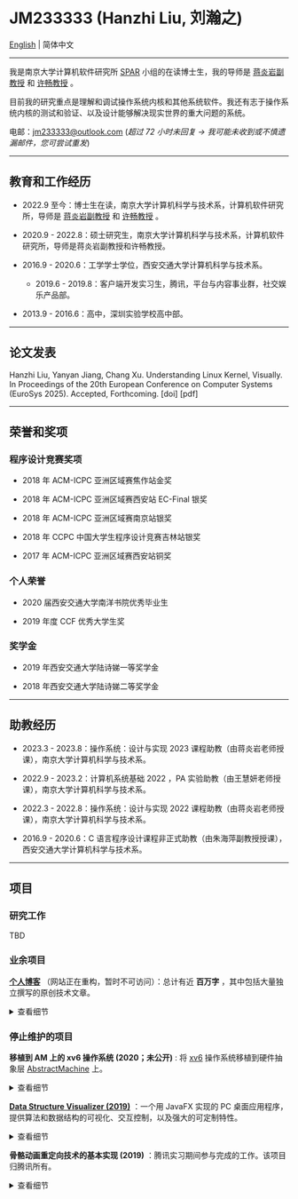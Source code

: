 # JM233333 (Hanzhi Liu, 刘瀚之)

[English](index.md) | 简体中文

---

我是南京大学计算机软件研究所 [SPAR](http://ics.nju.edu.cn/spar/) 小组的在读博士生，我的导师是 [蒋炎岩副教授](https://ics.nju.edu.cn/~jyy/) 和 [许畅教授](https://cs.nju.edu.cn/changxu/) 。

目前我的研究重点是理解和调试操作系统内核和其他系统软件。我还有志于操作系统内核的测试和验证、以及设计能够解决现实世界的重大问题的系统。

电邮：jm233333@outlook.com (*超过 72 小时未回复 → 我可能未收到或不慎遗漏邮件，您可尝试重发*)

---

## 教育和工作经历

- 2022.9 至今：博士生在读，南京大学计算机科学与技术系，计算机软件研究所，导师是 [蒋炎岩副教授](https://cs.nju.edu.cn/ics/people/yanyanjiang/index.html) 和 [许畅教授](https://cs.nju.edu.cn/changxu/) 。

- 2020.9 - 2022.8：硕士研究生，南京大学计算机科学与技术系，计算机软件研究所，导师是蒋炎岩副教授和许畅教授。

- 2016.9 - 2020.6：工学学士学位，西安交通大学计算机科学与技术系。

  - 2019.6 - 2019.8：客户端开发实习生，腾讯，平台与内容事业群，社交娱乐产品部。

- 2013.9 - 2016.6：高中，深圳实验学校高中部。

---

## 论文发表

Hanzhi Liu, Yanyan Jiang, Chang Xu. Understanding Linux Kernel, Visually. In Proceedings of the 20th European Conference on Computer Systems (EuroSys 2025). Accepted, Forthcoming. [doi] [pdf]

---

## 荣誉和奖项

### 程序设计竞赛奖项

- 2018 年 ACM-ICPC 亚洲区域赛焦作站金奖

- 2018 年 ACM-ICPC 亚洲区域赛西安站 EC-Final 银奖

- 2018 年 ACM-ICPC 亚洲区域赛南京站银奖

- 2018 年 CCPC 中国大学生程序设计竞赛吉林站银奖

- 2017 年 ACM-ICPC 亚洲区域赛西安站铜奖

### 个人荣誉

- 2020 届西安交通大学南洋书院优秀毕业生

- 2019 年度 CCF 优秀大学生奖

### 奖学金

- 2019 年西安交通大学陆诗娣一等奖学金

- 2018 年西安交通大学陆诗娣二等奖学金

---

## 助教经历

- 2023.3 - 2023.8：操作系统：设计与实现 2023 课程助教（由蒋炎岩老师授课），南京大学计算机科学与技术系。

- 2022.9 - 2023.2：计算机系统基础 2022 ，PA 实验助教（由王慧妍老师授课），南京大学计算机科学与技术系。

- 2022.3 - 2022.8：操作系统：设计与实现 2022 课程助教（由蒋炎岩老师授课），南京大学计算机科学与技术系。

- 2016.9 - 2020.6：C 语言程序设计课程非正式助教（由朱海萍副教授授课），西安交通大学计算机科学与技术系。

---

## 项目

### 研究工作

TBD

### 业余项目

**[个人博客](https://blog.jm233333.com)** （网站正在重构，暂时不可访问）：总计有近 **百万字** ，其中包括大量独立撰写的原创技术文章。

<p><details><summary>查看细节</summary>

- 计算机基础知识的教程，包括编程语言基础 (C/ C++)，算法和数据结构，图论，等等。

- 程序设计题目的详细题解，包括 LeetCode 和一些 ICPC 的题目。

- 其它计算机技术知识分享的文章。

</details></p>

### 停止维护的项目

**移植到 AM 上的 xv6 操作系统 (2020；未公开)** : 将 [xv6](https://github.com/mit-pdos/xv6-public) 操作系统移植到硬件抽象层 [AbstractMachine](https://github.com/NJU-ProjectN/abstract-machine) 上。

<p><details><summary>查看细节</summary>

- 此项目在 [蒋炎岩副教授](https://ics.nju.edu.cn/~jyy/) 的指导下推进。

- 基于 [AbstractMachine](https://github.com/NJU-ProjectN/abstract-machine) 实现：这是一个最小化的、模块化的、独立于机器环境的硬件抽象层。

</details></p>

**[Data Structure Visualizer (2019)](https://github.com/JM233333/data-structure-visualizer)** ：一个用 JavaFX 实现的 PC 桌面应用程序，提供算法和数据结构的可视化、交互控制，以及强大的可定制特性。

<p><details><summary>查看细节</summary>

- 最初被设计作为课堂教学的辅助工具，学生和教师都可以利用此工具并从中受益。

- 提供图形化显示、单步动画演示和与之同步的代码跟踪。

- 为用户自定义扩展提供了方便的支持。程序员仅仅需要对 Java 语法有基本的了解，并且遵守一些预设的规则，即可进行定制。

- 支持对可视化的数据结构进行批处理操作。

</details></p>

**骨骼动画重定向技术的基本实现 (2019)** ：腾讯实习期间参与完成的工作。该项目归腾讯所有。

<p><details><summary>查看细节</summary>

- 该技术基于开源 3D 引擎 [three.js](https://github.com/mrdoob/three.js/) 实现。

- 运用计算机图形学、3D 数学、骨骼动画等方面的基础知识。

- 该技术的基本原理并不困难，但实用的实现面临诸多挑战。该技术在社区内已有成熟的商业实现，但并不适用于小组内的工程，所以需要重新实现。

- 其意义包括但不限于：减少美术的工作量、便于更新和维护动画数据、节约上层应用的空间资源，等等。

- 此项目已经移交给腾讯。

**新玄机奇塔 (2016)** ：一个具有一定规模的 2D 魔塔类 RPG 游戏，累计下载超过 5 万次。

<p><details><summary>查看细节</summary>

- 此游戏远远称不上优秀，但它毕竟只是我在高中的业余时间制作的。

- 基于 RGSS 构建：这是一个已经被时代抛弃的游戏引擎。

- 游戏内容丰富且经过精心设计，但美术和剧情水平很 naiive（受当时业余水平和年龄限制）。

- 游戏的美术风格可能过于古老，但游戏关卡对于全年龄的玩家来说都是有挑战性的，需要数十个小时才能通关。

- 此项目已经停止维护，但游戏成品仍然可下载。

</details></p>

---

## 兴趣爱好

- 小型游戏开发（业余水准）

- 写一些计算机专业的技术博客

- 电子游戏（包括但不限于：明日方舟）

- 享受音乐（包括但不限于：塞壬唱片，falcom jdk）

- 游泳

